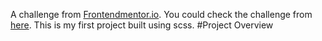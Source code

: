 A challenge from [Frontendmentor.io](https://www.frontendmentor.io/home). You could check the challenge from [here](https://www.frontendmentor.io/challenges/stats-preview-card-component-8JqbgoU62/hub/stats-preview-card-component-gLK3MNJC5).
This is my first project built using scss.
#Project Overview
